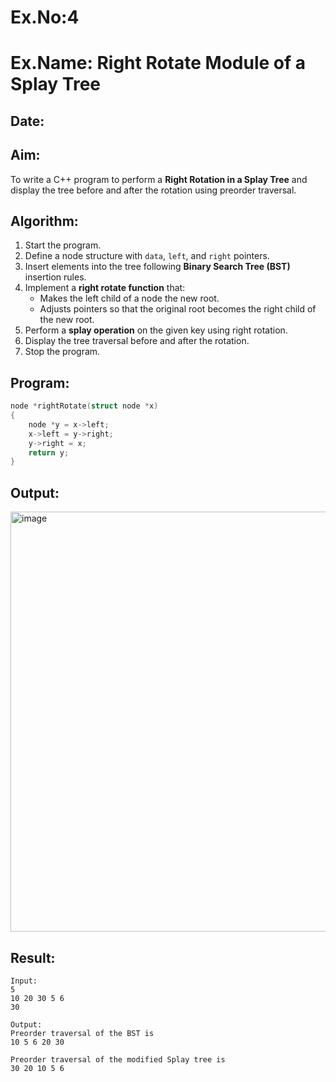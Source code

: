 # Ex.No:4  
# Ex.Name: Right Rotate Module of a Splay Tree  

## Date:  

## Aim:  
To write a C++ program to perform a **Right Rotation in a Splay Tree** and display the tree before and after the rotation using preorder traversal.  

## Algorithm:  
1. Start the program.  
2. Define a node structure with `data`, `left`, and `right` pointers.  
3. Insert elements into the tree following **Binary Search Tree (BST)** insertion rules.  
4. Implement a **right rotate function** that:  
   - Makes the left child of a node the new root.  
   - Adjusts pointers so that the original root becomes the right child of the new root.  
5. Perform a **splay operation** on the given key using right rotation.  
6. Display the tree traversal before and after the rotation.  
7. Stop the program.
   
## Program:
```cpp
node *rightRotate(struct node *x)
{
    node *y = x->left;
    x->left = y->right;
    y->right = x;
    return y;
}
```

## Output:
<img width="864" height="672" alt="image" src="https://github.com/user-attachments/assets/3525d27f-4acd-4a15-ba4e-60e3f2ee21b5" />

## Result:
```
Input:
5
10 20 30 5 6
30

Output:
Preorder traversal of the BST is
10 5 6 20 30

Preorder traversal of the modified Splay tree is
30 20 10 5 6
```
